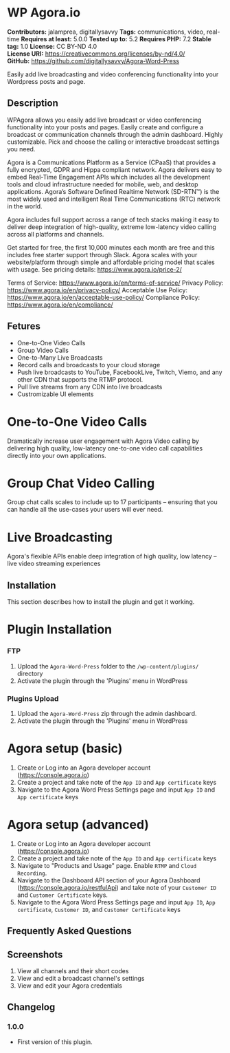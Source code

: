 # WP Agora.io #
**Contributors:** jalamprea, digitallysavvy
**Tags:** communications, video, real-time
**Requires at least:** 5.0.0
**Tested up to:** 5.2
**Requires PHP:** 7.2
**Stable tag:** 1.0
**License:** CC BY-ND 4.0  
**License URI:** https://creativecommons.org/licenses/by-nd/4.0/  
**GitHub:** https://github.com/digitallysavvy/Agora-Word-Press

Easily add live broadcasting and video conferencing functionality into your Wordpress posts and page.

## Description ##

WPAgora allows you easily add live broadcast or video conferencing functionality into your posts and pages. Easily create and configure a broadcast or communication channels through the admin dashboard. Highly customizable. Pick and choose the calling or interactive broadcast settings you need.

Agora is a Communications Platform as a Service (CPaaS) that provides a fully encrypted, GDPR and Hippa compliant network. Agora delivers easy to embed Real-Time Engagement APIs which includes all the development tools and cloud infrastructure needed for mobile, web, and desktop applications.  Agora’s Software Defined Realtime Network (SD-RTN™) is the most widely used and intelligent Real Time Communications (RTC) network in the world.

Agora includes full support across a range of tech stacks making it easy to deliver deep integration of high-quality, extreme low-latency video calling across all platforms and channels.

Get started for free, the first 10,000 minutes each month are free and this includes free starter support through Slack. Agora scales with your website/platform through simple and affordable pricing model that scales with usage. See pricing details: https://www.agora.io/price-2/

Terms of Service: https://www.agora.io/en/terms-of-service/
Privacy Policy: https://www.agora.io/en/privacy-policy/
Acceptable Use Policy: https://www.agora.io/en/acceptable-use-policy/
Compliance Policy: https://www.agora.io/en/compliance/

## Fetures ##

-  One-to-One Video Calls
-  Group Video Calls
-  One-to-Many Live Broadcasts
-  Record calls and broadcasts to your cloud storage
-  Push live broadcasts to YouTube, FacebookLive, Twitch, Viemo, and any other CDN that supports the RTMP protocol.
-  Pull live streams from any CDN into live broadcasts
-  Custromizable UI elements

# One-to-One Video Calls
Dramatically increase user engagement with Agora Video calling by delivering high quality, low-latency one-to-one video call capabilities directly into your own applications. 

# Group Chat Video Calling
Group chat calls scales to include up to 17 participants – ensuring that you can handle all the use-cases your users will ever need.

# Live Broadcasting
Agora's flexible APIs enable deep integration of high quality, low latency – live video streaming experiences

## Installation ##

This section describes how to install the plugin and get it working.

# Plugin Installation
### FTP
1.  Upload the `Agora-Word-Press` folder to the `/wp-content/plugins/` directory
2.  Activate the plugin through the 'Plugins' menu in WordPress

### Plugins Upload
1.  Upload the `Agora-Word-Press` zip through the admin dashboard.
2.  Activate the plugin through the 'Plugins' menu in WordPress

# Agora setup (basic)
1.  Create or Log into an Agora developer account (https://console.agora.io)
2.  Create a project and take note of the `App ID` and `App certificate` keys
3.  Navigate to the Agora Word Press Settings page and input `App ID` and `App certificate` keys

# Agora setup (advanced)
1.  Create or Log into an Agora developer account (https://console.agora.io)
2.  Create a project and take note of the `App ID` and `App certificate` keys
3.  Navigate to "Products and Usage" page. Enable `RTMP` and `Cloud Recording`.
4.  Navigate to the Dashboard API section of your Agora Dashboard (https://console.agora.io/restfulApi) and take note of your `Customer ID` and `Customer Certificate` keys.
5.  Navigate to the Agora Word Press Settings page and input `App ID`, `App certificate`, `Customer ID`, and `Customer Certificate` keys

## Frequently Asked Questions ##

## Screenshots ##

1.  View all channels and their short codes
2.  View and edit a broadcast channel's settings
3.  View and edit your Agora credentials

## Changelog ##

### 1.0.0 ###
* First version of this plugin.
